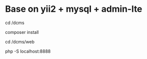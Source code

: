 Base on yii2 + mysql + admin-lte
============================

cd /dcms

composer install

cd /dcms/web

php -S localhost:8888



